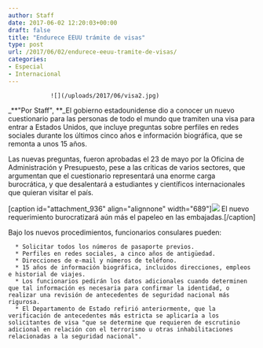 ```yaml
---
author: Staff
date: 2017-06-02 12:20:03+00:00
draft: false
title: "Endurece EEUU trámite de visas"
type: post
url: /2017/06/02/endurece-eeuu-tramite-de-visas/
categories:
- Especial
- Internacional
---
```



				![](/uploads/2017/06/visa2.jpg)


_**"Por Staff", **_El gobierno estadounidense dio a conocer un nuevo cuestionario para las personas de todo el mundo que tramiten una visa para entrar a Estados Unidos, que incluye preguntas sobre perfiles en redes sociales durante los últimos cinco años e información biográfica, que se remonta a unos 15 años.

Las nuevas preguntas, fueron aprobadas el 23 de mayo por la Oficina de Administración y Presupuesto, pese a las críticas de varios sectores, que argumentan que el cuestionario representará una enorme carga burocrática, y que desalentará a estudiantes y científicos internacionales que quieran visitar el país.

[caption id="attachment_936" align="alignnone" width="689"]![](/uploads/2017/06/visa3-300x169.jpg)
El nuevo requerimiento burocratizará aún más el papeleo en las embajadas.[/caption]

Bajo los nuevos procedimientos, funcionarios consulares pueden:



 	  * Solicitar todos los números de pasaporte previos.
 	  * Perfiles en redes sociales, a cinco años de antigüedad.
 	  * Direcciones de e-mail y números de teléfono.
 	  * 15 años de información biográfica, incluidos direcciones, empleos e historial de viajes.
 	  * Los funcionarios pedirán los datos adicionales cuando determinen que tal información es necesaria para confirmar la identidad, o realizar una revisión de antecedentes de seguridad nacional más rigurosa.
 	  * El Departamento de Estado refirió anteriormente, que la verificación de antecedentes más estricta se aplicaría a los solicitantes de visa "que se determine que requieren de escrutinio adicional en relación con el terrorismo u otras inhabilitaciones relacionadas a la seguridad nacional".
		
